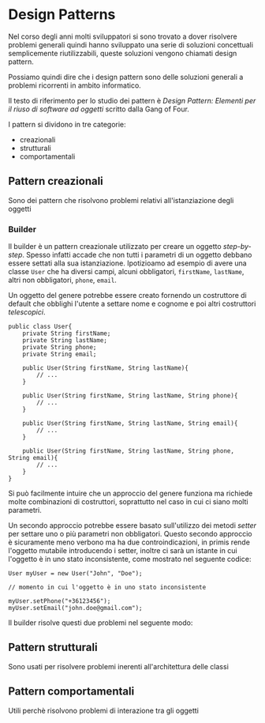 # Design Patterns

Nel corso degli anni molti sviluppatori si sono trovato a dover risolvere problemi generali quindi hanno sviluppato una serie di soluzioni concettuali semplicemente riutilizzabili, queste soluzioni vengono chiamati design pattern.

Possiamo quindi dire che i design pattern sono delle soluzioni generali a problemi ricorrenti in ambito informatico. 

Il testo di riferimento per lo studio dei pattern è _Design Pattern: Elementi per il riuso di software ad oggetti_ scritto dalla Gang of Four.

I pattern si dividono in tre categorie:

 - creazionali
 - strutturali
 - comportamentali

## Pattern creazionali

Sono dei pattern che risolvono problemi relativi all'istanziazione degli oggetti

### Builder

Il builder è un pattern creazionale utilizzato per creare un oggetto _step-by-step_. Spesso infatti accade che non tutti i parametri di un oggetto debbano essere settati alla sua istanziazione. Ipotizioamo ad esempio di avere una classe `User` che ha diversi campi, alcuni obbligatori, `firstName`, `lastName`, altri non obbligatori, `phone`, `email`.

Un oggetto del genere potrebbe essere creato fornendo un costruttore di default che obblighi l'utente a settare nome e cognome e poi altri costruttori _telescopici_.
```
public class User{
    private String firstName;
    private String lastName;
    private String phone;
    private String email;

    public User(String firstName, String lastName){
        // ...
    }

    public User(String firstName, String lastName, String phone){
        // ...
    }

    public User(String firstName, String lastName, String email){
        // ...
    }

    public User(String firstName, String lastName, String phone, String email){
        // ...
    }
}
```

Si può facilmente intuire che un approccio del genere funziona ma richiede molte combinazioni di costruttori, soprattutto nel caso in cui ci siano molti parametri.

Un secondo approccio potrebbe essere basato sull'utilizzo dei metodi _setter_ per settare uno o più parametri non obbligatori. Questo secondo approccio è sicuramente meno verbono ma ha due controindicazioni, in primis rende l'oggetto mutabile introducendo i setter, inoltre ci sarà un istante in cui l'oggetto è in uno stato inconsistente, come mostrato nel seguente codice:
```
User myUser = new User("John", "Doe");

// momento in cui l'oggetto è in uno stato inconsistente

myUser.setPhone("+36123456");
myUser.setEmail("john.doe@gmail.com");
```

Il builder risolve questi due problemi nel seguente modo:

## Pattern strutturali

Sono usati per risolvere problemi inerenti all'architettura delle classi

## Pattern comportamentali

Utili perchè risolvono problemi di interazione tra gli oggetti